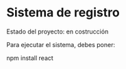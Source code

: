 <h1>Sistema de registro</h1>
Estado del proyecto: en costrucción

Para ejecutar el sistema, debes poner:

npm install react 
